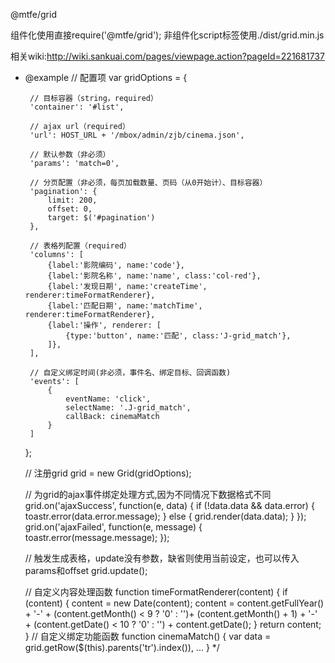 @mtfe/grid

组件化使用直接require('@mtfe/grid');
非组件化script标签使用./dist/grid.min.js

相关wiki:http://wiki.sankuai.com/pages/viewpage.action?pageId=221681737

 * @example
    // 配置项
    var gridOptions = {

        // 目标容器（string，required）
        'container': '#list',

        // ajax url（required）
        'url': HOST_URL + '/mbox/admin/zjb/cinema.json',

        // 默认参数（非必须）
        'params': 'match=0',

        // 分页配置（非必须，每页加载数量、页码（从0开始计）、目标容器）
        'pagination': {
            limit: 200,
            offset: 0,
            target: $('#pagination')
        },

        // 表格列配置（required）
        'columns': [
            {label:'影院编码', name:'code'},
            {label:'影院名称', name:'name', class:'col-red'},
            {label:'发现日期', name:'createTime', renderer:timeFormatRenderer},
            {label:'匹配日期', name:'matchTime', renderer:timeFormatRenderer},
            {label:'操作', renderer: [
                {type:'button', name:'匹配', class:'J-grid_match'},
            ]},
        ],

        // 自定义绑定时间(非必须，事件名、绑定目标、回调函数)
        'events': [
            {
                eventName: 'click',
                selectName: '.J-grid_match',
                callBack: cinemaMatch
            }
        ]
    };

    // 注册grid
    grid = new Grid(gridOptions);   


    //  为grid的ajax事件绑定处理方式,因为不同情况下数据格式不同
    grid.on('ajaxSuccess', function(e, data) {
        if (!data.data && data.error) {
            toastr.error(data.error.message);
        } else {
            grid.render(data.data);
        }
    });
    grid.on('ajaxFailed', function(e, message) {
        toastr.error(message.message);
    });

    // 触发生成表格，update没有参数，缺省则使用当前设定，也可以传入params和offset
    grid.update();


    // 自定义内容处理函数
    function timeFormatRenderer(content) {
        if (content) {
            content = new Date(content);
            content = content.getFullYear() + '-' + (content.getMonth() < 9 ? '0' : '')+ (content.getMonth() + 1) + '-' + (content.getDate() < 10 ? '0' : '') + content.getDate();
        }
        return content;
    }
    // 自定义绑定功能函数
    function cinemaMatch() {
        var data = grid.getRow($(this).parents('tr').index()),
        ...
    }
*/
